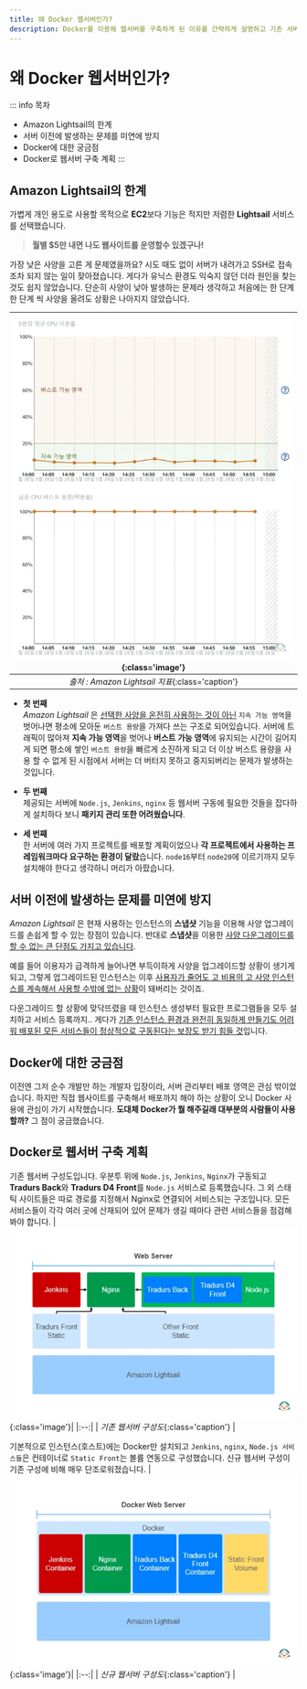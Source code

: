 ```yaml
---
title: 왜 Docker 웹서버인가?
description: Docker를 이용해 웹서버를 구축하게 된 이유를 간략하게 설명하고 기존 서버 구성과 새로 구축되는 서버의 구성을 비교해 보도록 하겠습니다.
---
```

# 왜 Docker 웹서버인가?
::: info 목차
- Amazon Lightsail의 한계
- 서버 이전에 발생하는 문제를 미연에 방지
- Docker에 대한 궁금점
- Docker로 웹서버 구축 계획
:::

## Amazon Lightsail의 한계
가볍게 개인 용도로 사용할 목적으로 **EC2**보다 기능은 적지만 저렴한 **Lightsail** 서비스를 선택했습니다. 

>**월별 $5만 내면 나도 웹사이트를 운영할수 있겠구나!**

가장 낮은 사양을 고른 게 문제였을까요? 시도 때도 없이 서버가 내려가고 SSH로 접속조차 되지 않는 일이 잦아졌습니다.
게다가 유닉스 환경도 익숙지 않던 더라 원인을 찾는 것도 쉽지 않았습니다.
단순히 사양이 낮아 발생하는 문제라 생각하고 처음에는 한 단계 한 단계 씩 사양을 올려도 상황은 나아지지 않았습니다.

|![Ubuntu 설치](./images/why/lightsail.webp){:class='image'}|
|:--:|
| *출처 : Amazon Lightsail 지표*{:class='caption'} |

- **첫 번째**\
*Amazon Lightsail* 은 <u>선택한 사양을 온전히 사용하는 것이 아닌</u> `지속 가능 영역`을 벗어나면 평소에 모아둔 `버스트 용량`을 가져다 쓰는 구조로 되어있습니다.
서버에 트래픽이 많아져 **지속 가능 영역**을 벗어나 **버스트 가능 영역**에 유지되는 시간이 길어지게 되면 평소에 쌓인 `버스트 용량`을 빠르게 소진하게 되고 더 이상 버스트 용량을 사용 할 수 없게 된 시점에서 서버는 더 버터지 못하고 중지되버리는 문제가 발생하는 것입니다.

- **두 번째**\
제공되는 서버에 `Node.js`, `Jenkins`, `nginx` 등 웹서버 구동에 필요한 것들을 잡다하게 설치하다 보니 **패키지 관리 또한 어려웠습니다**.

- **세 번째**\
한 서버에 여러 가지 프로젝트를 배포할 계획이었으나 **각 프로젝트에서 사용하는 프레임워크마다 요구하는 환경이 달랐**습니다. `node16`부터 `node20`에 이르기까지 모두 설치해야 한다고 생각하니 머리가 아팠습니다.

## 서버 이전에 발생하는 문제를 미연에 방지
*Amazon Lightsail* 은 현재 사용하는 인스턴스의 **스냅샷** 기능을 이용해 사양 업그레이드를 손쉽게 할 수 있는 장점이 있습니다.
반대로 **스냅샷**을 이용한 <u>사양 다운그레이드를 할 수 없는 큰 단점도 가지고 있습니다</u>.

예를 들어 이용자가 급격하게 늘어나면 부득이하게 사양을 업그레이드할 상황이 생기게 되고, 그렇게 업그레이드된 인스턴스는 이후 <u>사용자가 줄어도 고 비용의 고 사양 인스턴스를 계속해서 사용할 수밖에 없는 상황</u>이 돼버리는 것이죠.

다운그레이드 할 상황에 맞닥뜨렸을 때 인스턴스 생성부터 필요한 프로그램들을 모두 설치하고 서비스 등록까지.. 게다가 <u>기존 인스턴스 환경과 완전히 동일하게 만들기도 어려워 배포된 모든 서비스들이 정상적으로 구동된다는 보장도 받기 힘들 것</u>입니다.

## Docker에 대한 궁금점
이전엔 그저 순수 개발만 하는 개발자 입장이라, 서버 관리부터 배포 영역은 관심 밖이었습니다. 하지만 직접 웹사이트를 구축해서 배포까지 해야 하는 상황이 오니 Docker 사용에 관심이 가기 시작했습니다. **도대체 Docker가 뭘 해주길래 대부분의 사람들이 사용할까?** 그 점이 궁금했습니다.

## Docker로 웹서버 구축 계획


기존 웹서버 구성도입니다. 우분투 위에 `Node.js`, `Jenkins`, `Nginx`가 구동되고 **Tradurs Back**와 **Tradurs D4 Front**를 `Node.js` 서비스로 등록했습니다. 그 외 스태틱 사이트들은 따로 경로를 지정해서 Nginx로 연결되어 서비스되는 구조입니다.
모든 서비스들이 각각 여러 곳에 산재되어 있어 문제가 생길 때마다 관련 서비스들을 점검해 봐야 합니다.
|![Ubuntu 설치](./images/why/before.webp){:class='image'}|
|:--:|
| *기존 웹서버 구성도*{:class='caption'} |


기본적으로 인스턴스(호스트)에는 Docker만 설치되고 `Jenkins`, `nginx`, `Node.js 서비스들`은 컨테이너로 `Static Front`는 볼륨 연동으로 구성했습니다. 신규 웹서버 구성이 기존 구성에 비해 매우 단조로워졌습니다.
|![Ubuntu 설치](./images/why/after.webp){:class='image'}|
|:--:|
| *신규 웹서버 구성도*{:class='caption'} |

